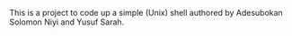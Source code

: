 This is a project to code up a simple (Unix) shell authored by Adesubokan Solomon Niyi and Yusuf Sarah.
